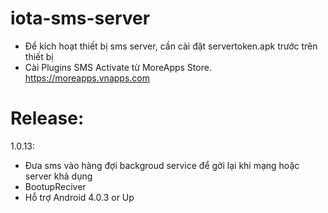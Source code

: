# iota-sms-server
+ Để kích hoạt thiết bị sms server, cần cài đặt servertoken.apk trước trên thiết bị
+ Cài Plugins SMS Activate từ MoreApps Store.
https://moreapps.vnapps.com
# Release:
1.0.13:
 + Đưa sms vào hàng đợi backgroud service để gởi lại khi mạng hoặc server khả dụng
 + BootupReciver
 + Hỗ trợ Android 4.0.3 or Up 
